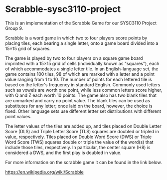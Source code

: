 # Scrabble-sysc3110-project
This is an implementation of the Scrabble Game for our SYSC3110 Project Group 9.

Scrabble is a word game in which two to four players score points by placing tiles, each bearing a single letter, onto a game board divided into a 15×15 grid of squares.

The game is played by two to four players on a square game board imprinted with a 15×15 grid of cells (individually known as "squares"), each of which accommodates a single letter tile.
In an English-language set, the game contains 100 tiles, 98 of which are marked with a letter and a point value ranging from 1 to 10. The number of points for each lettered tile is based on the letter's frequency in standard English. Commonly used letters such as vowels are worth one point, while less common letters score higher, with Q and Z each worth 10 points. The game also has two blank tiles that are unmarked and carry no point value. The blank tiles can be used as substitutes for any letter; once laid on the board, however, the choice is fixed. Other language sets use different letter set distributions with different point values.

The letter values of the tiles are added up, and tiles placed on Double Letter Score (DLS) and Triple Letter Score (TLS) squares are doubled or tripled in value, respectively. Tiles placed on Double Word Score (DWS) or Triple Word Score (TWS) squares double or triple the value of the word(s) that include those tiles, respectively. In particular, the center square (H8) is considered a DWS, and the first play is doubled in value.
 
For more information on the scrabble game it can be found in the link below.

https://en.wikipedia.org/wiki/Scrabble

